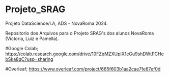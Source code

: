 # Projeto_SRAG
Projeto DataScience/I.A, ADS - NovaRoma 2024.

Repositorio dos Arquivos para o Projeto SRAG's dos alunos NovaRoma (Victoria, Luiz e Pamella).

#Google Colab;
https://colab.research.google.com/drive/10FZqMZXUpIX1eGu9shDWtPCHebSka8qC?usp=sharing

#Overleaf;
https://www.overleaf.com/project/665f603b1aa2cae7fe87ef0d
